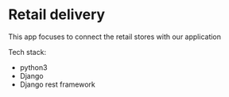 # Retail delivery

This app focuses to connect the retail stores with our application

Tech stack: 
  * python3
  * Django  
  * Django rest framework
